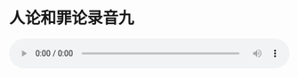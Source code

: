 # 人论和罪论录音九

<audio style="width: 100%;" preload="false" controls controlslist="nodownload"><source src="//cdn.simai.ml/audio/mp3/old/27388.mp3" type="audio/mpeg">Your browser does not support the audio element.</audio>


